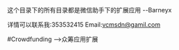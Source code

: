 这个目录下的所有目录都是微信助手下的扩展应用
			--Barneyx

详情可以联系我:353532415
Email:vcmsdn@gamil.com


#Crowdfunding -->众筹应用扩展
